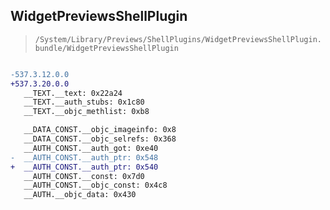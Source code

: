 ## WidgetPreviewsShellPlugin

> `/System/Library/Previews/ShellPlugins/WidgetPreviewsShellPlugin.bundle/WidgetPreviewsShellPlugin`

```diff

-537.3.12.0.0
+537.3.20.0.0
   __TEXT.__text: 0x22a24
   __TEXT.__auth_stubs: 0x1c80
   __TEXT.__objc_methlist: 0xb8

   __DATA_CONST.__objc_imageinfo: 0x8
   __DATA_CONST.__objc_selrefs: 0x368
   __AUTH_CONST.__auth_got: 0xe40
-  __AUTH_CONST.__auth_ptr: 0x548
+  __AUTH_CONST.__auth_ptr: 0x540
   __AUTH_CONST.__const: 0x7d0
   __AUTH_CONST.__objc_const: 0x4c8
   __AUTH.__objc_data: 0x430

```
